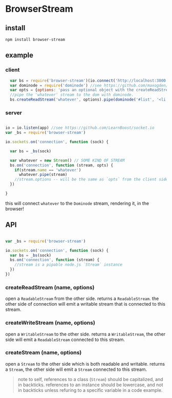 # BrowserStream

## install

```
npm install browser-stream

```

## example

### client 

``` js
  var bs = require('browser-stream')(io.connect('http://localhost:3000'))
  var dominode = require('dominode') //see https://github.com/maxogden/dominode
  var opts = {options: 'pass an optional object with the createReadStream message. maybe useful!'})
  //pipe the 'whatever' stream to the dom with dominode.
  bs.createReadStream('whatever', options).pipe(dominode('#list', '<li id="item"></li>'))

```

### server

``` js

io = io.listen(app) //see https://github.com/LearnBoost/socket.io
var _bs = require('browser-stream')

io.sockets.on('connection', function (sock) {

  var bs = _bs(sock) 

  var whatever = new Stream() // SOME KIND OF STREAM
  bs.on('connection', function (stream, opts) {
    if(stream.name == 'whatever') 
      whatever.pipe(stream)
    //stream.options -- will be the same as `opts` from the client side!
  })

}

```

this will connect `whatever` to the `Dominode` stream, rendering it, in the browser!

## API

``` js

var _bs = require('browser-stream')

io.sockets.on('connection', function (sock) {
  var bs = _bs(sock)
  bs.on('connection', function (stream) {
    //stream is a pipable node.js `Stream` instance
  })
})

```

### createReadStream (name, options)



open a `ReadableStream` from the other side.
returns a `ReadableStream`.
the other side of connection will emit a writable stream that is connected to this stream.

### createWriteStream (name, options)

open a `WritableStream` to the other side.
returns a `WritableStream`, the other side will emit a `ReadableStream` connected to this stream.

### createStream (name, options)

open a `Stream` to the other side which is both readable and writable.
returns a `Stream`, the other side will emit a `Stream` connected to this stream.

> note to self, references to a class (`Stream`) should be capitalized, and in backticks.
> references to an instance should be lowercase, and not in backticks unless refuring to
> a specific variable in a code example.
